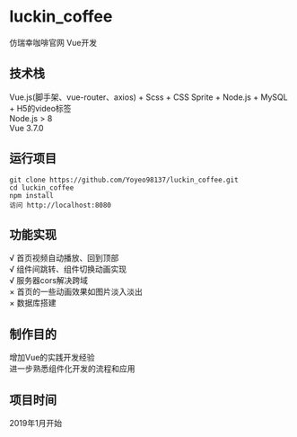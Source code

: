 # luckin_coffee
仿瑞幸咖啡官网 Vue开发
## 技术栈
Vue.js(脚手架、vue-router、axios) + Scss + CSS Sprite + Node.js + MySQL + H5的video标签<br>
Node.js > 8<br>
Vue 3.7.0
## 运行项目
    git clone https://github.com/Yoyeo98137/luckin_coffee.git
    cd luckin_coffee
    npm install
    访问 http://localhost:8080
## 功能实现
√ 首页视频自动播放、回到顶部<br>
√ 组件间跳转、组件切换动画实现<br>
√ 服务器cors解决跨域<br>
× 首页的一些动画效果如图片淡入淡出<br>
× 数据库搭建
## 制作目的
增加Vue的实践开发经验<br>
进一步熟悉组件化开发的流程和应用
## 项目时间
2019年1月开始
